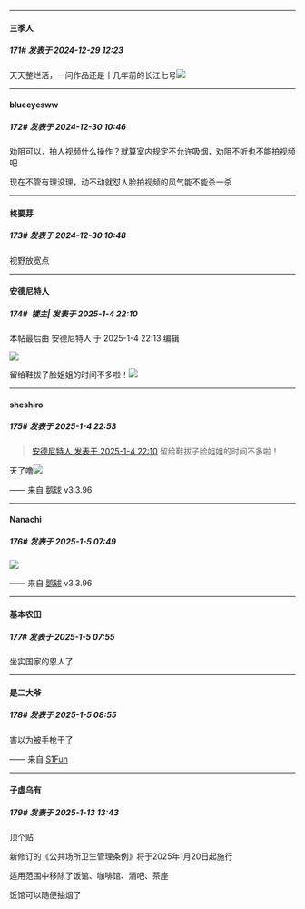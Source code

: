 ﻿
*****

####  三季人  
##### 171#       发表于 2024-12-29 12:23

天天整烂活，一问作品还是十几年前的长江七号<img src="https://static.saraba1st.com/image/smiley/face2017/067.png" referrerpolicy="no-referrer">

*****

####  blueeyesww  
##### 172#       发表于 2024-12-30 10:46

劝阻可以，拍人视频什么操作？就算室内规定不允许吸烟，劝阻不听也不能拍视频吧

现在不管有理没理，动不动就怼人脸拍视频的风气能不能杀一杀

*****

####  柊要芽  
##### 173#       发表于 2024-12-30 10:48

视野放宽点

*****

####  安德尼特人  
##### 174#         楼主| 发表于 2025-1-4 22:10

 本帖最后由 安德尼特人 于 2025-1-4 22:13 编辑 

<img src="https://p.sda1.dev/21/a3a2b2ca28691765aebb4d8932400929/image.jpg" referrerpolicy="no-referrer">

留给鞋拔子脸姐姐的时间不多啦！<img src="https://static.saraba1st.com/image/smiley/face2017/067.png" referrerpolicy="no-referrer">


*****

####  sheshiro  
##### 175#       发表于 2025-1-4 22:53

<blockquote><a href="httphttps://bbs.saraba1st.com/2b/forum.php?mod=redirect&amp;goto=findpost&amp;pid=67103884&amp;ptid=2221644" target="_blank">安德尼特人 发表于 2025-1-4 22:10</a>
留给鞋拔子脸姐姐的时间不多啦！</blockquote>
天了噜<img src="https://static.saraba1st.com/image/smiley/face2017/068.png" referrerpolicy="no-referrer">

—— 来自 [鹅球](https://www.pgyer.com/GcUxKd4w) v3.3.96


*****

####  Nanachi  
##### 176#       发表于 2025-1-5 07:49

<img src="https://prayhand13013.top/phone/202501/1736034506725.jpg" referrerpolicy="no-referrer">

—— 来自 [鹅球](https://www.pgyer.com/GcUxKd4w) v3.3.96


*****

####  基本农田  
##### 177#       发表于 2025-1-5 07:55

坐实国家的恩人了


*****

####  是二大爷  
##### 178#       发表于 2025-1-5 08:55

害以为被手枪干了

—— 来自 [S1Fun](https://s1fun.koalcat.com)

*****

####  子虚乌有  
##### 179#       发表于 2025-1-13 13:43

顶个贴

新修订的《公共场所卫生管理条例》将于2025年1月20日起施行

适用范围中移除了饭馆、咖啡馆、酒吧、茶座 

饭馆可以随便抽烟了

